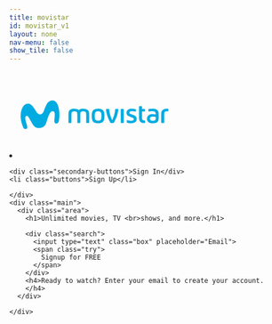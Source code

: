 ```yaml
---
title: movistar
id: movistar_v1
layout: none
nav-menu: false
show_tile: false
---
```


<html lang="en">
<head>
  <meta charset="UTF-8">
  <meta name="viewport" content="width=device-width, initial-scale=1.0">
  <meta http-equiv="X-UA-Compatible" content="ie=edge">
  <title>movistar</title>

  <link rel="stylesheet" href="style.css">
  <link rel="stylesheet" href="mediaquery.css">
  <link rel="stylesheet" href="https://maxst.icons8.com/vue-static/landings/line-awesome/line-awesome/1.3.0/css/line-awesome.min.css">
  <script src="https://kit.fontawesome.com/bc3a1796c2.js" crossorigin="anonymous"></script>
  <link rel="shortcut icon" href="https://image.flaticon.com/icons/png/512/870/870910.ico'/> 
  <link rel="stylesheet" href="https://cdnjs.cloudflare.com/ajax/libs/normalize/8.0.1/normalize.css" />
</head>
<style>
  @import url("https://fonts.googleapis.com/css?family=IBM+Plex+Sans&display=swap");
  @import url("https://fonts.googleapis.com/css?family=Martel+Sans&display=swap");
  @import url("https://fonts.googleapis.com/css?family=Roboto&display=swap");

  body {
    margin: 0;
    padding: 0;
    flex-wrap: wrap;
    display: flex;
    font-family: "Roboto", sans-serif;

    background-color: rgba(8, 8, 8, 0.89);
  }

  .navbar {
    display: flex;
    flex-direction: row;
    position: relative;
    align-items: center;
    width: 100%;
    height: 50px;
    min-height: 100px;
    align-items: center;
    justify-content: space-between;
    background-color: transparent;
    align-self: center;
  }

  .navbar li {
    margin: 0 50px;
    list-style-type: none;
    display: flex;
    flex-direction: row;
  }

  .navbar li:nth-child(2) {
    margin-right: -650px;
  }

  .logo img {
    width: 180px;
    display: flex;
    flex-direction: column;
    align-items: center;
    justify-content: center;
    align-self: center;
  }

  .logo {
    display: flex;
    flex-direction: column;
    align-items: center;
    justify-content: center;
    align-self: center;
  }

  .buttons {
    background-color: #e50914;
    padding: 7px 17px;
    color: white;
    display: flex;
    flex-direction: row;
    border-radius: 3px;
    cursor: pointer;
  }

  .secondary-buttons {
    color: white;
    cursor: pointer;
    position: absolute;
    right: 150px;
    padding: 7px 17px;
    border-radius: 3px;
    border: 1px solid white;
  }

  .main {
    width: 100%;
    margin-top: -100px;
    background-size: cover;
    align-items: center;
    overflow-x: hidden;
    justify-content: center;
    display: flex;
    background-position: center;
    min-height: 710px;
    background-image: linear-gradient(rgba(0, 0, 0, 0.8), rgba(0, 0, 0, 0.8)),
      url(https://images.unsplash.com/photo-1536440136628-849c177e76a1?ixid=MnwxMjA3fDB8MHxwaG90by1wYWdlfHx8fGVufDB8fHx8&ixlib=rb-1.2.1&auto=format&fit=crop&w=1250&q=80);
  }

  .area {
    color: white;
    display: inline-flex;
    flex-direction: column;
    align-items: center;
    justify-content: center;
    text-align: center;
    margin-top: 70px;
  }

  .area h1 {
    font-size: 60px;
    word-spacing: 15px;
    line-height: 75px;
  }

  .area h3 {
    margin-top: -30px;
    font-size: 27px;
    font-weight: normal;
  }

  .search {
    width: 150%;
    background-color: none;
    min-height: 80px;
    display: flex;
    flex-direction: row;
    align-items: center;
    justify-content: center;
    text-align: left;
    margin-top: 10px;
  }

  .box {
    width: 100%;
    min-height: 65px;
  }

  .try {
    display: inline-flex;
    flex-direction: row;
    align-items: center;
    justify-content: center;
    background-color: #e50914;
    min-height: 70px;
    width: 70%;
    font-size: 30px;
    text-transform: uppercase;
    cursor: pointer;
  }

  .area h4 {
    margin-top: 10px;
    font-weight: normal;
  }
  .container1 {
    width: 100%;
    min-height: 460px;
    background-color: black;
    margin-top: 10px;
    display: flex;
    flex-direction: row;
    align-items: center;
    justify-content: space-evenly;
    text-align: left;
  }

  .container1 img {
    display: flex;
    justify-content: center;
    flex-direction: row;
    object-fit: contain;
    object-position: center;
    align-self: center;

    max-width: 100%;
    height: 350px;
  }

  .container1 .image {
    display: flex;
    justify-content: center;
    flex-direction: row;
    align-items: center;
    align-self: center;
    object-fit: contain;
  }

  .text {
    color: white;
    display: flex;
    flex-direction: column;
    align-items: flex-start;
    justify-content: flex-start;
    align-self: center;
    align-content: center;
  }
  .text p {
    font-size: 1.5rem;
    margin-top: 5px;
  }

  .text h1 {
    font-size: 3.125rem;
  }

  .question {
    width: 100%;
    min-height: 950px;
    background-color: #000;
    margin-top: 10px;
    display: flex;
    flex-direction: column;
    align-items: center;
    justify-content: flex-end;
    text-align: center;
  }

  .question h1 {
    text-align: center;
    color: white;
    margin-bottom: 50px;
    text-align: center;
    font-size: 40px;
    display: flex;
    flex-direction: column;
    align-items: center;
    justify-content: center;
  }

  .quest {
    width: 51%;
    min-height: 75px;
    background-color: #303030;
    color: white;
    align-items: center;
    justify-content: space-between;
    display: flex;
    text-align: left;
    flex-direction: row;
    margin: 5px 0;
  }

  .quest .textbox {
    display: flex;
    text-align: left;

    flex-direction: row;
    align-items: center;
    justify-content: center;
    justify-items: center;
    align-self: center;
    font-size: 25px;
    margin: 0 30px;
    word-spacing: 5px;
    text-align: left;
  }

  .quest i {
    margin: 0 30px;
    font-size: 40px;
    color: rgb(255, 255, 255);
  }

  .quest:focus {
    background-color: red;
  }

  .search1 {
    width: 50%;
    background-color: none;
    min-height: 80px;
    display: flex;
    flex-direction: row;
    align-items: center;
    justify-content: center;
    text-align: left;
    margin-top: 10px;
  }

  .box1 {
    width: 100%;
    min-height: 65px;
  }

  .try1 {
    display: flex;
    flex-direction: row;
    align-items: center;
    justify-content: center;
    background-color: #e50914;
    min-height: 70px;
    width: 70%;
    color: white;
    font-size: 30px;
    margin: 50px 0;
    text-transform: uppercase;
  }

  .question h4 {
    color: white;
    margin-top: -20px;
    padding-bottom: 40px;
  }

  .footer {
    display: flex;
    flex-direction: column;
    width: 100%;
    min-height: 375px;
    background-color: black;
    margin-top: 10px;
    flex-wrap: wrap;
    align-items:center;
    justify-content:space-around;

  }

  .footercon {
    display: flex;
    flex-direction: row;
    width: 100%;
    justify-content: center;
    align-items: center;
    flex-wrap: wrap;
    min-height: 50px;
    background-color: transparent;
  }

  .footer .flex1 {
    color:#999;;
    justify-content:space-around;
    align-items:flex-start;
    display: flex;
    flex-direction:row;
    flex-wrap:wrap;
    width:100%;
    font-size: 17px;
    min-height: 30px;

  }

  .footer .flex1 h5 {
    align-self:flex-start;
  }

  .list1 {
    color: white;
    display: flex;
    flex-direction: column;
    flex-wrap: wrap;
    align-items: flex-start;
    justify-items: flex-start;
    align-self: center;
    justify-content: center;
    min-height:50px;
    font-size: 13px;
    padding: 0px 70px;
    text-align: left;
  }

  .list1 li {
    font-size: 13px;
    margin: 7px -10px;
    list-style-type: none;
    text-align: left;
    display: flex;
    flex-direction: column;
    flex-wrap: wrap;
    align-items: flex-start;
    justify-items: center;
    align-self: flex-start;
    justify-content: center;
  }

  .list1 li a {
    color: #999;
    text-decoration: none;
    font-size: 14px;
  }

  li a {
    font-size: 13px;
    text-align: center;
    color: #999;
  }


  .footertxt {
    color:white;
    display:flex;
    flex-direction:row;
    align-items:flex-end;
    justify-content: flex-end;
  }

  .end {
    width:100%;
    min-height:50px;
    background-color: black;
    justify-content:space-around;
    align-items:flex-start;
    display: flex;
    flex-direction:row;
    flex-wrap:wrap;
    color:#999;
    margin-top:-60px;
  }

  .end h2 {
    display:flex;
    flex-direction: row;
  font-size:16px;
  }

  @media (min-width: 250px) and (max-width: 980px) {
    body {
      display: flex;
      flex-direction: column;
      flex-wrap: wrap;
    }
    .container1 {
      display: flex;
      flex-direction: column;
      justify-content: space-evenly;
      align-items: center;
      align-self: center;
    }

    .area h1 {
      font-size: 40px;
      line-height:60px;
    }

    .area h3 {
      margin-top: 10px;
    }

    .container1 img {
      width: 60%;
    }
    .navbar {
      display: flex;
      flex-direction: column;
      background-color: black;
      align-items: center;
      justify-content: center;
      padding: 0;
      min-height: 250px;
      margin-bottom: 30px;

    }



    .search {
      display: flex;
      flex-direction: column;
      margin: 30px;
      width: 50%;
      margin: 0 10px;
    }

    .box {
      width: 100%;
      margin-bottom: 20px;
      margin:30px;
    }

    .try {
      width: 200px;
      margin: 0 10px;
      font-size:17px;
      min-height:50px;
    }

    .search1 {
      display: flex;
      flex-direction: column;
      margin: 30px;
      width: 50%;
      margin: 0 10px;
      margin-bottom: 40px;
    }

  h4 {
    color:white;
  }

    .box1 {
      width: 100%;
      margin-bottom: 20px;
      margin:30px;
    }

    .try1 {
      width: 200px;
      margin: 0 10px;
      font-size:17px;
      min-height:50px;
    }
    .text {
      display: flex;
      flex-direction: column;
      justify-content: center;
      align-items: center;
      align-self: center;
      text-align: center;
      margin-left: 10px;
      margin-right: 10px;
    }

    .text h1 {
      font-size: 2rem;
      margin-left: 10px;
      margin-right: 10px;
    }

    .text p {
      font-size: 1.2rem;
      margin-left: 10px;
      margin-right: 10px;
    }

    .quest .textbox {
      font-size: 20px;
      margin-left: 10px;
      margin-right: 10px;
    }

    .quest {
      width: 80%;
      min-height: 75px;
      margin-left: 10px;
      margin-right: 10px;
    }
  }
</style>
<body>

  <div class="navbar">
    <li class="logo">
      <svg
         xmlns:dc="http://purl.org/dc/elements/1.1/"
         xmlns:cc="http://creativecommons.org/ns#"
         xmlns:rdf="http://www.w3.org/1999/02/22-rdf-syntax-ns#"
         xmlns:svg="http://www.w3.org/2000/svg"
         xmlns="http://www.w3.org/2000/svg"
         xmlns:sodipodi="http://sodipodi.sourceforge.net/DTD/sodipodi-0.dtd"
         xmlns:inkscape="http://www.inkscape.org/namespaces/inkscape"
         width="200pt"
         height="118pt"
         viewBox="0 0 604 118"
         version="1.1"
         id="svg26"
         sodipodi:docname="Logo_Movistar.svg"
         inkscape:version="0.92.2 (5c3e80d, 2017-08-06)">
        <metadata
           id="metadata32">
          <rdf:RDF>
            <cc:Work
               rdf:about="">
              <dc:format>image/svg+xml</dc:format>
              <dc:type
                 rdf:resource="http://purl.org/dc/dcmitype/StillImage" />
            </cc:Work>
          </rdf:RDF>
        </metadata>
        <defs
           id="defs30" />
        <sodipodi:namedview
           pagecolor="#ffffff"
           bordercolor="#666666"
           borderopacity="1"
           objecttolerance="10"
           gridtolerance="10"
           guidetolerance="10"
           inkscape:pageopacity="0"
           inkscape:pageshadow="2"
           inkscape:window-width="1920"
           inkscape:window-height="1028"
           id="namedview28"
           showgrid="false"
           inkscape:zoom="1.2257298"
           inkscape:cx="668.52459"
           inkscape:cy="-75.594385"
           inkscape:window-x="-8"
           inkscape:window-y="-8"
           inkscape:window-maximized="1"
           inkscape:current-layer="svg26" />
        <g
           id="#00abe1ff">
          <path
             d="m 125.21,1.18 c 4.94,-0.77 10.42,-0.88 14.81,1.91 6.34,3.77 9.96,10.6 12.46,17.3 7.03,19.32 7.7,40.45 4.75,60.64 -0.66,5.17 -2.64,11.01 -7.71,13.36 -3,1.01 -6.84,0.74 -8.92,-1.92 -3.36,-4.06 -2.3,-9.66 -2.02,-14.49 1.09,-7.63 1.51,-15.37 1.16,-23.06 -0.03,-3.51 -1.21,-7.31 -4.22,-9.38 -2.54,-1.92 -6.21,-1.55 -8.73,0.21 -4.27,2.77 -7.07,7.23 -9.36,11.67 -5.62,11.57 -8.73,24.12 -12.92,36.23 -2.1,5.63 -5.49,10.99 -10.52,14.42 -6.03,4.25 -13.69,5.37 -20.91,5.11 -9.22,-0.44 -17.52,-6.23 -22.36,-13.89 -6.03,-9.75 -11.4,-19.9 -17.29,-29.73 -1.87,-2.86 -4.39,-6.52 -8.29,-6.1 -4.1,0.38 -5.65,4.97 -5.52,8.51 0.29,12.13 6.16,23.18 8.25,34.99 0.73,3.64 -0.31,8.21 -3.98,9.86 -2.24,0.31 -4.59,0.59 -6.81,0.01 -3.26,-1.24 -4.95,-4.61 -6.41,-7.54 C 5.58,97.09 2.41,84.14 0.78,71.05 1.01,64.34 0.38,57.54 1.8,50.92 3.74,40.12 6.71,28.69 14.72,20.71 c 6.9,-6.99 18.78,-9.07 27.15,-3.56 8.12,5.63 13.14,14.37 18.47,22.45 3.91,6.22 7.56,13.54 14.74,16.53 4.95,2.41 11.3,0.93 14.94,-3.12 2.61,-2.69 3.9,-6.28 5.28,-9.69 2.93,-7.34 5.85,-14.67 9.06,-21.89 3.65,-9.25 10.84,-17.85 20.85,-20.25 z"
             id="path7"
             inkscape:connector-curvature="0"
             style="opacity:1;fill:#00abe1" />
          <path
             d="m 484.27,24.47 c 3.74,-0.29 7.5,-0.12 11.24,0.01 0.28,3.76 -0.23,7.55 0.34,11.29 3.83,-0.13 7.68,-0.24 11.51,0.06 0.1,3.33 0.46,6.7 -0.25,9.99 -3.82,-0.07 -7.63,-0.05 -11.44,0.02 -0.18,8.04 -0.04,16.1 -0.09,24.14 0.04,3.41 -0.01,7.33 2.59,9.91 2.58,2.47 6.46,2.09 9.76,2.39 0.47,3.45 0.51,6.97 -0.13,10.4 -6.27,0.07 -13.17,-0.05 -18.29,-4.19 -4.6,-3.66 -5.91,-9.83 -6.06,-15.42 -0.09,-15 0.06,-30.01 -0.06,-45.01 0.26,-1.1 -0.61,-3.2 0.88,-3.59 z"
             id="path9"
             inkscape:connector-curvature="0"
             style="opacity:1;fill:#00abe1" />
          <path
             d="m 201.02,40.03 c 5.67,-5.09 13.75,-5.72 21.02,-5.45 5.92,-0.02 11.86,1.61 16.53,5.31 5.23,-5.43 13.34,-5.45 20.34,-5.31 6.39,0 13.22,1.9 17.53,6.88 3.18,3.73 3.77,8.83 3.87,13.55 0.04,9.97 0,19.94 0.02,29.92 -0.02,2.59 0.28,5.25 -0.54,7.75 -3.72,-0.16 -7.44,0.17 -11.14,-0.19 l -0.39,-0.56 c -0.4,-12.99 0.36,-26.02 -0.42,-39 0.07,-4.17 -3.79,-7.23 -7.71,-7.51 -4.47,-0.28 -9.67,-0.82 -13.32,2.35 -2.72,2.24 -2.4,6.07 -2.57,9.24 -0.12,10.32 -0.07,20.65 -0.04,30.97 -0.25,1.45 0.47,3.52 -0.78,4.58 -3.79,0.13 -7.63,0.27 -11.41,-0.17 0,-13.17 0.31,-26.34 -0.32,-39.5 -0.02,-4.44 -4.45,-7.42 -8.56,-7.54 -3.77,-0.19 -7.87,-0.49 -11.27,1.45 -2.2,1.22 -3.53,3.64 -3.59,6.13 -0.86,13.22 -0.05,26.48 -0.55,39.71 -3.83,0 -7.66,-0.03 -11.48,0.03 -0.38,-1.85 -0.55,-3.73 -0.48,-5.61 0.13,-11.03 -0.1,-22.06 0.11,-33.08 0.06,-5.03 1.2,-10.49 5.15,-13.95 z"
             id="path11"
             inkscape:connector-curvature="0"
             style="opacity:1;fill:#00abe1" />
          <path
             d="m 305.49,35.72 c 8.8,-1.74 18.56,-2.1 26.83,1.91 7.78,3.99 9.74,13.49 10.06,21.47 0.12,8.76 0.65,18.34 -4.15,26.09 -4.46,6.99 -13.55,8.6 -21.23,8.42 -7.36,0.2 -15.73,-0.85 -20.89,-6.67 -5.58,-6.96 -5.53,-16.48 -5.54,-24.95 0.22,-6.93 0.84,-14.51 5.19,-20.22 2.4,-3.09 6.01,-5.02 9.73,-6.05 m 5.01,9.93 c -3.48,0.74 -6.03,3.79 -6.71,7.19 -1.25,7.36 -1.25,14.93 -0.04,22.29 0.69,2.9 2.34,5.93 5.34,6.91 4.48,1.48 9.42,1.4 13.98,0.3 3.32,-0.68 5.43,-3.76 6.19,-6.87 1.36,-7.56 1.3,-15.33 -0.01,-22.89 -0.89,-3.49 -3.65,-6.56 -7.34,-7.07 -3.78,-0.45 -7.66,-0.52 -11.41,0.14 z"
             id="path13"
             inkscape:connector-curvature="0"
             style="opacity:1;fill:#00abe1" />
          <path
             d="m 440.35,37.4 c 8.19,-4.09 17.81,-2.99 26.55,-1.68 1.13,0.44 3.39,0.04 3.61,1.67 0.14,2.75 0.11,5.52 0.05,8.28 -0.35,0.14 -1.05,0.43 -1.4,0.57 -6.33,-1.1 -12.84,-2.23 -19.26,-1.21 -2.52,0.43 -5.73,1.94 -5.69,4.92 -0.57,2.54 1.64,4.31 3.64,5.29 7.04,3.23 15.02,4.73 21.24,9.57 5.21,3.97 5.73,11.42 4.07,17.28 -2.63,7.44 -10.76,10.97 -18.14,11.37 -7.02,0.32 -14.39,0.13 -20.95,-2.59 -1.25,-3.08 -0.46,-6.7 -0.35,-9.98 7.96,1.92 16.51,4.02 24.56,1.41 4.12,-1.09 5.63,-7.08 2.06,-9.66 -7.14,-4.38 -16.03,-5.23 -22.83,-10.26 -7.85,-6.33 -6.12,-20.47 2.84,-24.98 z"
             id="path15"
             inkscape:connector-curvature="0"
             style="opacity:1;fill:#00abe1" />
          <path
             d="m 521.66,38.01 c -0.36,-1.45 1.23,-2.29 2.42,-2.35 8.23,-1.11 16.69,-1.79 24.88,0.01 5.24,1.33 10.37,4.54 12.63,9.64 2.86,6.17 1.77,13.12 1.98,19.69 -0.14,6.48 0.73,13.38 -2.15,19.43 -2.78,5.8 -9.52,8.21 -15.49,8.98 -7.45,0.46 -15.44,0.55 -22.15,-3.19 -11.04,-6.18 -10.61,-24.98 0.67,-30.69 8.32,-4.39 18.07,-2.96 27.01,-1.94 0.24,-4.2 -0.43,-9.44 -4.8,-11.33 -8.03,-3.11 -16.69,-0.51 -24.97,-0.58 -0.02,-2.56 -0.12,-5.12 -0.03,-7.67 m 8.09,42.22 c 3.34,3.62 8.73,3.35 13.24,3.19 3.05,-0.11 6.57,-1.39 7.8,-4.43 1.04,-3.64 0.52,-7.49 0.69,-11.23 -5.69,-1.48 -11.79,-1.84 -17.57,-0.71 -5.76,1.05 -8.01,8.99 -4.16,13.18 z"
             id="path17"
             inkscape:connector-curvature="0"
             style="opacity:1;fill:#00abe1" />
          <path
             d="m 578.56,40.41 c 6.33,-6.38 16.11,-6.22 24.45,-5.63 0.24,3.38 0.17,6.77 -0.06,10.15 -4.61,0.79 -9.97,-0.92 -13.96,2.14 -2.46,1.79 -2.72,5.1 -2.8,7.88 -0.23,12.48 0,24.97 -0.12,37.45 -3.91,0.51 -7.85,0.09 -11.77,0.31 -0.96,-10.16 -0.15,-20.44 -0.42,-30.65 0.19,-7.33 -0.97,-15.93 4.68,-21.65 z"
             id="path19"
             inkscape:connector-curvature="0"
             style="opacity:1;fill:#00abe1" />
          <path
             d="m 349.03,35.79 c 4.22,-0.07 8.51,-0.54 12.68,0.31 1.01,15.47 5.39,30.68 12.23,44.56 1.17,-1.51 1.9,-3.29 2.61,-5.05 5.36,-12.52 9.07,-25.88 9.81,-39.53 4.15,-0.8 8.41,-0.39 12.61,-0.26 -0.56,19.68 -8.82,38.11 -17.68,55.35 -0.62,1.86 -2.81,1.39 -4.29,1.49 -3.1,-0.1 -6.22,0.21 -9.29,-0.21 -0.25,-0.31 -0.75,-0.93 -1,-1.24 -9.26,-17.1 -17.15,-35.69 -17.68,-55.42 z"
             id="path21"
             inkscape:connector-curvature="0"
             style="opacity:1;fill:#00abe1" />
          <path
             d="m 408.98,35.84 c 4,-0.3 8.03,-0.26 12.04,-0.04 0.17,18.79 0.28,37.62 -0.04,56.4 -3.7,1.07 -7.87,0.1 -11.74,0.47 -0.21,-18.93 -0.52,-37.89 -0.26,-56.83 z"
             id="path23"
             inkscape:connector-curvature="0"
             style="opacity:1;fill:#00abe1" />
        </g>
      </svg>
    </li>

    <div class="secondary-buttons">Sign In</div>
    <li class="buttons">Sign Up</li>

    </div>
    <div class="main">
      <div class="area">
        <h1>Unlimited movies, TV <br>shows, and more.</h1>

        <div class="search">
          <input type="text" class="box" placeholder="Email">
          <span class="try">
            Signup for FREE
          </span>
        </div>
        <h4>Ready to watch? Enter your email to create your account.
        </h4>
      </div>

    </div>
    
  </body>
  </html>
